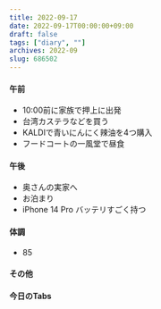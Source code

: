 ```yaml
---
title: 2022-09-17
date: 2022-09-17T00:00:00+09:00
draft: false
tags: ["diary", ""]
archives: 2022-09
slug: 686502
---
```

#### 午前
- 10:00前に家族で押上に出発
- 台湾カステラなどを買う
- KALDIで青いにんにく辣油を4つ購入
- フードコートの一風堂で昼食
#### 午後
- 奥さんの実家へ
- お泊まり
- iPhone 14 Pro バッテリすごく持つ
#### 体調
- 85
#### その他
#### 今日のTabs